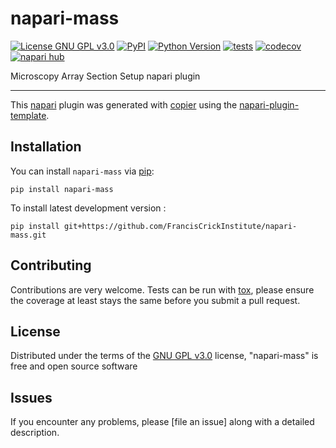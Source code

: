 # napari-mass

[![License GNU GPL v3.0](https://img.shields.io/pypi/l/napari-mass.svg?color=green)](https://github.com/FrancisCrickInstitute/napari-mass/raw/main/LICENSE)
[![PyPI](https://img.shields.io/pypi/v/napari-mass.svg?color=green)](https://pypi.org/project/napari-mass)
[![Python Version](https://img.shields.io/pypi/pyversions/napari-mass.svg?color=green)](https://python.org)
[![tests](https://github.com/FrancisCrickInstitute/napari-mass/workflows/tests/badge.svg)](https://github.com/FrancisCrickInstitute/napari-mass/actions)
[![codecov](https://codecov.io/gh/FrancisCrickInstitute/napari-mass/branch/main/graph/badge.svg)](https://codecov.io/gh/FrancisCrickInstitute/napari-mass)
[![napari hub](https://img.shields.io/endpoint?url=https://api.napari-hub.org/shields/napari-mass)](https://napari-hub.org/plugins/napari-mass)

Microscopy Array Section Setup napari plugin

----------------------------------

This [napari] plugin was generated with [copier] using the [napari-plugin-template].

<!--
Don't miss the full getting started guide to set up your new package:
https://github.com/napari/napari-plugin-template#getting-started

and review the napari docs for plugin developers:
https://napari.org/stable/plugins/index.html
-->

## Installation

You can install `napari-mass` via [pip]:

    pip install napari-mass



To install latest development version :

    pip install git+https://github.com/FrancisCrickInstitute/napari-mass.git


## Contributing

Contributions are very welcome. Tests can be run with [tox], please ensure
the coverage at least stays the same before you submit a pull request.

## License

Distributed under the terms of the [GNU GPL v3.0] license,
"napari-mass" is free and open source software

## Issues

If you encounter any problems, please [file an issue] along with a detailed description.

[napari]: https://github.com/napari/napari
[copier]: https://copier.readthedocs.io/en/stable/
[@napari]: https://github.com/napari
[MIT]: http://opensource.org/licenses/MIT
[BSD-3]: http://opensource.org/licenses/BSD-3-Clause
[GNU GPL v3.0]: http://www.gnu.org/licenses/gpl-3.0.txt
[GNU LGPL v3.0]: http://www.gnu.org/licenses/lgpl-3.0.txt
[Apache Software License 2.0]: http://www.apache.org/licenses/LICENSE-2.0
[Mozilla Public License 2.0]: https://www.mozilla.org/media/MPL/2.0/index.txt
[napari-plugin-template]: https://github.com/napari/napari-plugin-template

[napari]: https://github.com/napari/napari
[tox]: https://tox.readthedocs.io/en/latest/
[pip]: https://pypi.org/project/pip/
[PyPI]: https://pypi.org/
